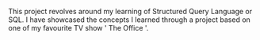 This project revolves around my learning of Structured Query Language or SQL. I have showcased the concepts I learned through a project based on one of my favourite TV show ' The Office '.
